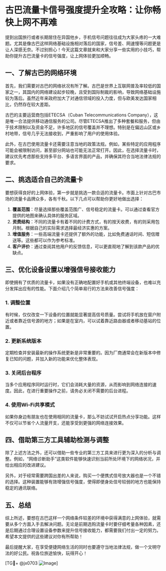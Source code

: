 # 古巴流量卡信号强度提升全攻略：让你畅快上网不再难

提到出国旅行或者长期居住在异国他乡，手机信号问题往往成为大家头疼的一大难题。尤其是像古巴这样网络基础设施相对落后的国家，信号差、网速慢等问题更是让人深感无奈。不过别担心！今天这篇文章就来和大家分享一些实用的小技巧，帮助你提升古巴流量卡的信号强度，让上网体验更加顺畅。

## 一、了解古巴的网络环境

首先，我们需要对古巴的网络状况有所了解。古巴是世界上互联网普及率较低的国家之一，其国内的网络建设起步较晚，且受到国际制裁的影响，导致网络基础设施较为落后。虽然近年来政府加大了对通信领域的投入力度，但与欧美发达国家相比，仍然存在较大差距。

古巴的主要运营商包括ETECSA（Cuban Telecommunications Company），这是唯一合法提供移动通信服务的公司。尽管ETECSA推出了多种套餐和服务，但由于技术限制以及资金不足，许多地区的信号覆盖并不理想。特别是在偏远山区或乡村地带，信号几乎无法接收到，严重影响了用户的使用体验。

此外，在古巴使用流量卡还需要注意当地的政策法规。例如，某些特定的应用程序可能会被限制访问，甚至部分网站也可能无法正常打开。因此，在选择流量卡时，建议优先考虑那些支持多平台、多语言界面的产品，并确保其符合当地法律法规的要求。

## 二、挑选适合自己的流量卡

要想获得良好的上网体验，第一步就是挑选一款合适的流量卡。市面上针对古巴市场的流量卡品牌众多，各有千秋。以下几点可以帮助你更好地做出选择：

1. **覆盖范围**：尽量选择那些覆盖范围广、信号稳定的流量卡。可以通过查看官方提供的地图来确认具体的服务区域。
2. **资费结构**：不同的流量卡有着不同的计费方式，有的按天收费，有的则采用包月制。根据自己的实际需求选择最经济实惠的方案。
3. **增值服务**：一些高端流量卡还提供了额外的功能，比如免费通话时间、短信赠送等。这些都可以作为参考标准。
4. **客户评价**：通过查阅其他用户的反馈信息，可以更直观地了解到该款产品的优缺点。

## 三、优化设备设置以增强信号接收能力

即使拥有了优质的流量卡，如果没有正确地配置好手机或其他终端设备，也难以充分发挥出应有的性能。下面介绍几个简单易行的方法来改善信号强度：

### 1. 调整位置

有时候，仅仅改变一下设备的位置就能显著提高信号质量。尝试将手机放在窗户附近或者靠近信号源的地方；如果是在室内，可以试着靠近路由器或者移动基站的位置。

### 2. 更新系统版本

定期检查并安装最新的操作系统更新是非常重要的。因为厂商通常会在新版本中修复已知的问题，并加入新的功能来优化整体表现。

### 3. 关闭后台程序

当多个应用程序同时运行时，它们会消耗大量的资源，从而影响到网络连接的速度。因此，在进行重要操作之前，请务必关闭不需要的后台进程。

### 4. 使用Wi-Fi共享模式

如果你身边有朋友也在使用相同的流量卡，那么不妨试试开启热点分享功能。这样不仅可以节省个人流量开支，还能享受到更强的网络连接效果。

## 四、借助第三方工具辅助检测与调整

除了上述方法之外，还可以借助一些专业的第三方工具来进行更为深入的分析与调整。例如，“网络诊断助手”这类软件能够快速识别当前所处环境下的网络状况，并给出相应的改进建议。

另外，对于经常需要跨国出差的人来说，购买一个便携式信号放大器也是一个不错的选择。这种装置能够有效增强信号强度，使得即便身处信号较弱的地方也能保持稳定的通讯联络。

## 五、总结

综上所述，要想在古巴这样一个网络条件较差的环境中获得满意的上网体验，就需要从多个方面入手去解决问题。无论是前期选购流量卡时要仔细考量各种因素，还是后期通过合理设置设备参数来提升信号接收能力，都需要我们付出一定的努力。希望本文提供的这些建议对你有所帮助！

最后提醒大家，在享受便捷网络生活的同时也要遵守当地法律法规，做一个文明守法的好公民。祝各位旅途愉快，玩得开心！

[TG💪+ @jx0703 ![Image](https://github.com/user-attachments/assets/dbca1d08-cadb-493c-b0ec-ad6f7a83f270)]